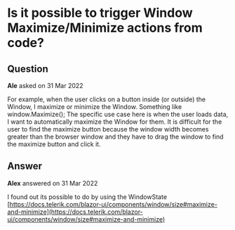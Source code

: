 # Is it possible to trigger Window Maximize/Minimize actions from code?

## Question

**Ale** asked on 31 Mar 2022

For example, when the user clicks on a button inside (or outside) the Window, I maximize or minimize the Window. Something like window.Maximize(); The specific use case here is when the user loads data, I want to automatically maximize the Window for them. It is difficult for the user to find the maximize button because the window width becomes greater than the browser window and they have to drag the window to find the maximize button and click it.

## Answer

**Alex** answered on 31 Mar 2022

I found out its possible to do by using the WindowState [https://docs.telerik.com/blazor-ui/components/window/size#maximize-and-minimize](https://docs.telerik.com/blazor-ui/components/window/size#maximize-and-minimize)
